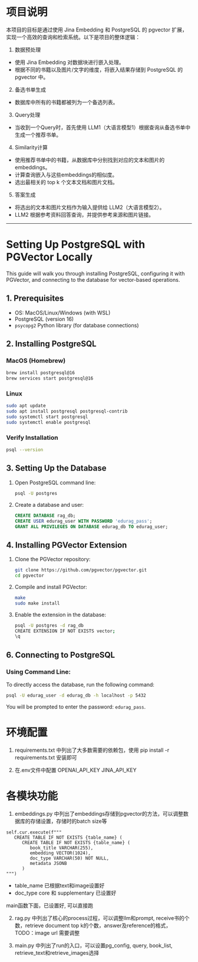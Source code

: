 # 项目说明

本项目的目标是通过使用 Jina Embedding 和 PostgreSQL 的 pgvector 扩展，实现一个高效的查询和检索系统。以下是项目的整体逻辑：

1. 数据预处理
- 使用 Jina Embedding 对数据块进行嵌入处理。
- 根据不同的书籍以及图片/文字的维度，将嵌入结果存储到 PostgreSQL 的 pgvector 中。

2. 备选书单生成
- 数据库中所有的书籍都被列为一个备选列表。

3. Query处理
- 当收到一个Query时，首先使用 LLM1（大语言模型1）根据查询从备选书单中生成一个推荐书单。

4. Similarity计算
- 使用推荐书单中的书籍，从数据库中分别找到对应的文本和图片的embeddings。
- 计算查询嵌入与这些embeddings的相似度。
- 选出最相关的 top k 个文本文档和图片文档。

5. 答案生成
- 将选出的文本和图片文档作为输入提供给 LLM2（大语言模型2）。
- LLM2 根据参考资料回答查询，并提供参考来源和图片链接。


---

# Setting Up PostgreSQL with PGVector Locally

This guide will walk you through installing PostgreSQL, configuring it with PGVector, and connecting to the database for vector-based operations.

## 1. Prerequisites

- OS: MacOS/Linux/Windows (with WSL)
- PostgreSQL (version 16)
- `psycopg2` Python library (for database connections)

## 2. Installing PostgreSQL

### MacOS (Homebrew)

```bash
brew install postgresql@16
brew services start postgresql@16
```

### Linux

```bash
sudo apt update
sudo apt install postgresql postgresql-contrib
sudo systemctl start postgresql
sudo systemctl enable postgresql
```

### Verify Installation

```bash
psql --version
```

## 3. Setting Up the Database

1. Open PostgreSQL command line:

   ```bash
   psql -U postgres
   ```

2. Create a database and user:

   ```sql
   CREATE DATABASE rag_db;
   CREATE USER edurag_user WITH PASSWORD 'edurag_pass';
   GRANT ALL PRIVILEGES ON DATABASE edurag_db TO edurag_user;
   ```

## **4. Installing PGVector Extension**

1. Clone the PGVector repository:
   ```bash
   git clone https://github.com/pgvector/pgvector.git
   cd pgvector
   ```

2. Compile and install PGVector:
   ```bash
   make
   sudo make install
   ```

3. Enable the extension in the database:
   ```bash
   psql -U postgres -d rag_db
   CREATE EXTENSION IF NOT EXISTS vector;
   \q
   ```


## **6. Connecting to PostgreSQL**

### Using Command Line:
To directly access the database, run the following command:
```bash
psql -U edurag_user -d edurag_db -h localhost -p 5432
```
You will be prompted to enter the password: `edurag_pass`.



# 环境配置
1. requirements.txt 中列出了大多数需要的依赖包，使用 pip install -r requirements.txt 安装即可

2. 在.env文件中配置
OPENAI_API_KEY
JINA_API_KEY


# 各模块功能

1. embeddings.py 中列出了embeddings存储到pgvector的方法，可以调整数据库的存储设置，存储时的batch size等

```
self.cur.execute(f"""
   CREATE TABLE IF NOT EXISTS {table_name} (
      CREATE TABLE IF NOT EXISTS {table_name} (
         book_title VARCHAR(255),
         embedding VECTOR(1024),
         doc_type VARCHAR(50) NOT NULL,
         metadata JSONB
      )
""")
```

- table_name 已根据text和image设置好
- doc_type core 和 supplementary 已设置好

main函数下面，已设置好, 可以直接跑


2. rag.py 中列出了核心的process过程，可以调整llm和prompt, receive书的个数，retrieve document top k的个数，answer及reference的格式，
TODO：image url 需要调整


3. main.py 中列出了run的入口，可以设置pg_config, query, book_list, retrieve_text和retrieve_images选择


